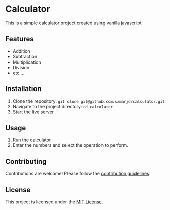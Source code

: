 # Calculator

This is a simple calculator project created using vanilla javascript

## Features

- Addition
- Subtraction
- Multiplication
- Division
- etc ...

## Installation

1. Clone the repository: `git clone git@github.com:samarjd/calculator.git`
2. Navigate to the project directory: `cd calculator`
3. Start the live server

## Usage

1. Run the calculator
2. Enter the numbers and select the operation to perform.

## Contributing

Contributions are welcome! Please follow the [contribution guidelines](CONTRIBUTING.md).

## License

This project is licensed under the [MIT License](LICENSE).

